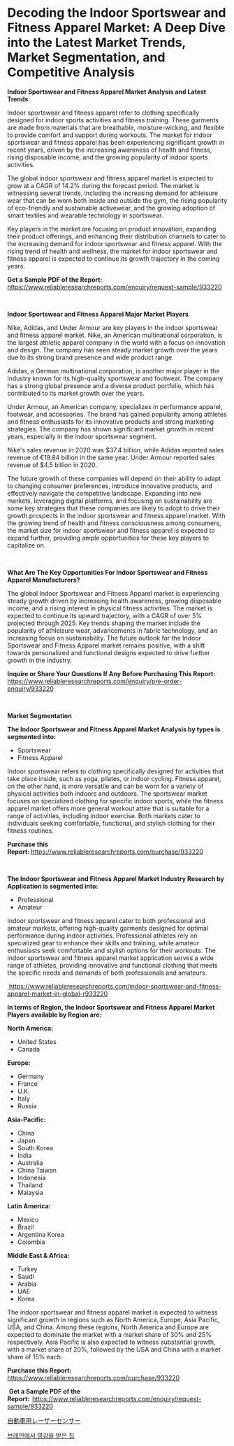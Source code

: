 <p><h1>Decoding the Indoor Sportswear and Fitness Apparel Market: A Deep Dive into the Latest Market Trends, Market Segmentation, and Competitive Analysis</h1></p><p><strong>Indoor Sportswear and Fitness Apparel Market Analysis and Latest Trends</strong></p>
<p><p>Indoor sportswear and fitness apparel refer to clothing specifically designed for indoor sports activities and fitness training. These garments are made from materials that are breathable, moisture-wicking, and flexible to provide comfort and support during workouts. The market for indoor sportswear and fitness apparel has been experiencing significant growth in recent years, driven by the increasing awareness of health and fitness, rising disposable income, and the growing popularity of indoor sports activities.</p><p>The global indoor sportswear and fitness apparel market is expected to grow at a CAGR of 14.2% during the forecast period. The market is witnessing several trends, including the increasing demand for athleisure wear that can be worn both inside and outside the gym, the rising popularity of eco-friendly and sustainable activewear, and the growing adoption of smart textiles and wearable technology in sportswear.</p><p>Key players in the market are focusing on product innovation, expanding their product offerings, and enhancing their distribution channels to cater to the increasing demand for indoor sportswear and fitness apparel. With the rising trend of health and wellness, the market for indoor sportswear and fitness apparel is expected to continue its growth trajectory in the coming years.</p></p>
<p><strong>Get a Sample PDF of the Report:&nbsp;</strong> <a href="https://www.reliableresearchreports.com/enquiry/request-sample/933220">https://www.reliableresearchreports.com/enquiry/request-sample/933220</a></p>
<p>&nbsp;</p>
<p><strong>Indoor Sportswear and Fitness Apparel Major Market Players</strong></p>
<p><p>Nike, Adidas, and Under Armour are key players in the indoor sportswear and fitness apparel market. Nike, an American multinational corporation, is the largest athletic apparel company in the world with a focus on innovation and design. The company has seen steady market growth over the years due to its strong brand presence and wide product range.</p><p>Adidas, a German multinational corporation, is another major player in the industry known for its high-quality sportswear and footwear. The company has a strong global presence and a diverse product portfolio, which has contributed to its market growth over the years.</p><p>Under Armour, an American company, specializes in performance apparel, footwear, and accessories. The brand has gained popularity among athletes and fitness enthusiasts for its innovative products and strong marketing strategies. The company has shown significant market growth in recent years, especially in the indoor sportswear segment.</p><p>Nike's sales revenue in 2020 was $37.4 billion, while Adidas reported sales revenue of €19.84 billion in the same year. Under Armour reported sales revenue of $4.5 billion in 2020.</p><p>The future growth of these companies will depend on their ability to adapt to changing consumer preferences, introduce innovative products, and effectively navigate the competitive landscape. Expanding into new markets, leveraging digital platforms, and focusing on sustainability are some key strategies that these companies are likely to adopt to drive their growth prospects in the indoor sportswear and fitness apparel market. With the growing trend of health and fitness consciousness among consumers, the market size for indoor sportswear and fitness apparel is expected to expand further, providing ample opportunities for these key players to capitalize on.</p></p>
<p>&nbsp;</p>
<p><strong>What Are The Key Opportunities For Indoor Sportswear and Fitness Apparel Manufacturers?</strong></p>
<p><p>The global Indoor Sportswear and Fitness Apparel market is experiencing steady growth driven by increasing health awareness, growing disposable income, and a rising interest in physical fitness activities. The market is expected to continue its upward trajectory, with a CAGR of over 5% projected through 2025. Key trends shaping the market include the popularity of athleisure wear, advancements in fabric technology, and an increasing focus on sustainability. The future outlook for the Indoor Sportswear and Fitness Apparel market remains positive, with a shift towards personalized and functional designs expected to drive further growth in the industry.</p></p>
<p><strong>Inquire or Share Your Questions If Any Before Purchasing This Report:</strong> <a href="https://www.reliableresearchreports.com/enquiry/pre-order-enquiry/933220">https://www.reliableresearchreports.com/enquiry/pre-order-enquiry/933220</a></p>
<p>&nbsp;</p>
<p><strong>Market Segmentation</strong></p>
<p><strong>The Indoor Sportswear and Fitness Apparel Market Analysis by types is segmented into:</strong></p>
<p><ul><li>Sportswear</li><li>Fitness Apparel</li></ul></p>
<p><p>Indoor sportswear refers to clothing specifically designed for activities that take place inside, such as yoga, pilates, or indoor cycling. Fitness apparel, on the other hand, is more versatile and can be worn for a variety of physical activities both indoors and outdoors. The sportswear market focuses on specialized clothing for specific indoor sports, while the fitness apparel market offers more general workout attire that is suitable for a range of activities, including indoor exercise. Both markets cater to individuals seeking comfortable, functional, and stylish clothing for their fitness routines.</p></p>
<p><strong>Purchase this Report:&nbsp;</strong><a href="https://www.reliableresearchreports.com/purchase/933220">https://www.reliableresearchreports.com/purchase/933220</a></p>
<p>&nbsp;</p>
<p><strong>The Indoor Sportswear and Fitness Apparel Market Industry Research by Application is segmented into:</strong></p>
<p><ul><li>Professional</li><li>Amateur</li></ul></p>
<p><p>Indoor sportswear and fitness apparel cater to both professional and amateur markets, offering high-quality garments designed for optimal performance during indoor activities. Professional athletes rely on specialized gear to enhance their skills and training, while amateur enthusiasts seek comfortable and stylish options for their workouts. The indoor sportswear and fitness apparel market application serves a wide range of athletes, providing innovative and functional clothing that meets the specific needs and demands of both professionals and amateurs.</p></p>
<p><a href="https://www.reliableresearchreports.com/indoor-sportswear-and-fitness-apparel-market-in-global-r933220">&nbsp;https://www.reliableresearchreports.com/indoor-sportswear-and-fitness-apparel-market-in-global-r933220</a></p>
<p><strong>In terms of Region, the Indoor Sportswear and Fitness Apparel Market Players available by Region are:</strong></p>
<p>
    <p> <strong> North America: </strong>
        <ul>
            <li>United States</li>
            <li>Canada</li>
        </ul>
        </p> 
    <p> <strong> Europe: </strong>
        <ul>
            <li>Germany</li>
            <li>France</li>
            <li>U.K.</li>
            <li>Italy</li>
            <li>Russia</li>
        </ul>
        </p> 
    <p> <strong> Asia-Pacific: </strong>
        <ul>
            <li>China</li>
            <li>Japan</li>
            <li>South Korea</li>
            <li>India</li>
            <li>Australia</li>
            <li>China Taiwan</li>
            <li>Indonesia</li>
            <li>Thailand</li>
            <li>Malaysia</li>
        </ul>
        </p> 
    <p> <strong> Latin America: </strong>
        <ul>
            <li>Mexico</li>
            <li>Brazil</li>
            <li>Argentina Korea</li>
            <li>Colombia</li>
        </ul>
        </p> 
    <p> <strong> Middle East & Africa: </strong>
        <ul>
            <li>Turkey</li>
            <li>Saudi</li>
            <li>Arabia</li>
            <li>UAE</li>
            <li>Korea</li>
        </ul>
    </p>
    </p>
<p><p>The indoor sportswear and fitness apparel market is expected to witness significant growth in regions such as North America, Europe, Asia Pacific, USA, and China. Among these regions, North America and Europe are expected to dominate the market with a market share of 30% and 25% respectively. Asia Pacific is also expected to witness substantial growth, with a market share of 20%, followed by the USA and China with a market share of 15% each.</p></p>
<p><strong>Purchase this Report: </strong><a href="https://www.reliableresearchreports.com/purchase/933220">https://www.reliableresearchreports.com/purchase/933220</a></p>
<p>&nbsp;<strong>Get a Sample PDF of the Report:&nbsp;&nbsp;</strong><a href="https://www.reliableresearchreports.com/enquiry/request-sample/933220">https://www.reliableresearchreports.com/enquiry/request-sample/933220</a></p>
<p><strong></strong></p>
<p><p><a href="https://github.com/mohamedbakry57/Market-Research-Report-List-4/blob/main/9371969122876.md">自動車用レーザーセンサー</a></p><p><a href="https://github.com/KellyLyncyh543964/Market-Research-Report-List-2/blob/main/2976110124300.md">브레인에서 영감을 받은 칩</a></p></p>